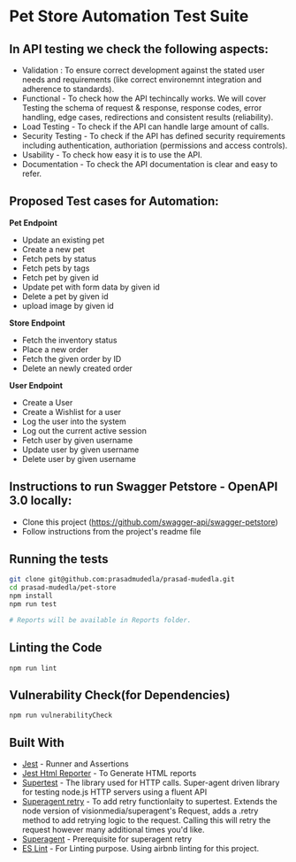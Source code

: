 # Pet Store Automation Test Suite

In API testing we check the following aspects:
----------------------
- Validation : To ensure correct development against the stated user needs and requirements (like correct environemnt integration and adherence to standards).
- Functional - To check how the API techincally works. We will cover Testing the schema of request & response, response codes, error handling, edge cases, redirections and consistent results (reliability).
- Load Testing - To check if the API can handle large amount of calls.
- Security Testing - To check if the API has defined security requirements including authentication, authoriation (permissions and access controls).
- Usability - To check how easy it is to use the API.
- Documentation - To check the API documentation is clear and easy to refer.


Proposed Test cases for Automation:
----------------------
**Pet Endpoint**
- Update an existing pet
- Create a new pet
- Fetch pets by status
- Fetch pets by tags
- Fetch pet by given id
- Update pet with form data by given id
- Delete a pet by given id
- upload image by given id

**Store Endpoint**
- Fetch the inventory status
- Place a new order
- Fetch the given order by ID
- Delete an newly created order

**User Endpoint**
- Create a User
- Create a Wishlist for a user
- Log the user into the system
- Log out the current active session
- Fetch user by given username
- Update user by given username
- Delete user by given username


Instructions to run Swagger Petstore - OpenAPI 3.0 locally:
----------------------
- Clone this project (https://github.com/swagger-api/swagger-petstore)
- Follow instructions from the project's readme file


## Running the tests

```bash
git clone git@github.com:prasadmudedla/prasad-mudedla.git
cd prasad-mudedla/pet-store
npm install
npm run test

# Reports will be available in Reports folder.

```
## Linting the Code

```
npm run lint
```

## Vulnerability Check(for Dependencies)

```
npm run vulnerabilityCheck
```

## Built With

* [Jest](https://github.com/facebook/jest) - Runner and Assertions
* [Jest Html Reporter](https://github.com/Hargne/jest-html-reporter) - To Generate HTML reports
* [Supertest](https://github.com/visionmedia/supertest) - The library used for HTTP calls. Super-agent driven library for testing node.js HTTP servers using a fluent API
* [Superagent retry](https://github.com/segmentio/superagent-retry) - To add retry functionlaity to supertest.
Extends the node version of visionmedia/superagent's Request, adds a .retry method to add retrying logic to the request. Calling this will retry the request however many additional times you'd like.
* [Superagent](https://github.com/visionmedia/superagent) - Prerequisite for  superagent retry
* [ES Lint](https://github.com/eslint/eslint) - For Linting purpose. Using airbnb linting for this project.
